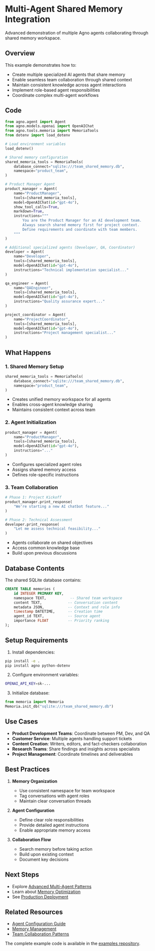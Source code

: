# Multi-Agent Shared Memory Integration

Advanced demonstration of multiple Agno agents collaborating through shared memory workspace.

## Overview

This example demonstrates how to:

- Create multiple specialized AI agents that share memory
- Enable seamless team collaboration through shared context
- Maintain consistent knowledge across agent interactions
- Implement role-based agent responsibilities
- Coordinate complex multi-agent workflows

## Code

```python title="multiagent_shared_memory.py"
from agno.agent import Agent
from agno.models.openai import OpenAIChat
from agno.tools.memoria import MemoriaTools
from dotenv import load_dotenv

# Load environment variables
load_dotenv()

# Shared memory configuration
shared_memoria_tools = MemoriaTools(
    database_connect="sqlite:///team_shared_memory.db",
    namespace="product_team",
)

# Product Manager Agent
product_manager = Agent(
    name="ProductManager",
    tools=[shared_memoria_tools],
    model=OpenAIChat(id="gpt-4o"),
    show_tool_calls=True,
    markdown=True,
    instructions="""
        You are the Product Manager for an AI development team.
        Always search shared memory first for project context.
        Define requirements and coordinate with team members.
    """
)

# Additional specialized agents (Developer, QA, Coordinator)
developer = Agent(
    name="Developer",
    tools=[shared_memoria_tools],
    model=OpenAIChat(id="gpt-4o"),
    instructions="Technical implementation specialist..."
)

qa_engineer = Agent(
    name="QAEngineer", 
    tools=[shared_memoria_tools],
    model=OpenAIChat(id="gpt-4o"),
    instructions="Quality assurance expert..."
)

project_coordinator = Agent(
    name="ProjectCoordinator",
    tools=[shared_memoria_tools],
    model=OpenAIChat(id="gpt-4o"),
    instructions="Project management specialist..."
)
```

## What Happens

### 1. Shared Memory Setup
```python
shared_memoria_tools = MemoriaTools(
    database_connect="sqlite:///team_shared_memory.db",
    namespace="product_team",
)
```
- Creates unified memory workspace for all agents
- Enables cross-agent knowledge sharing
- Maintains consistent context across team

### 2. Agent Initialization
```python
product_manager = Agent(
    name="ProductManager",
    tools=[shared_memoria_tools],
    model=OpenAIChat(id="gpt-4o"),
    instructions="..."
)
```
- Configures specialized agent roles
- Assigns shared memory access
- Defines role-specific instructions

### 3. Team Collaboration
```python
# Phase 1: Project Kickoff
product_manager.print_response(
    "We're starting a new AI chatbot feature..."
)

# Phase 2: Technical Assessment  
developer.print_response(
    "Let me assess technical feasibility..."
)
```
- Agents collaborate on shared objectives
- Access common knowledge base
- Build upon previous discussions

## Database Contents

The shared SQLite database contains:

```sql
CREATE TABLE memories (
    id INTEGER PRIMARY KEY,
    namespace TEXT,           -- Shared team workspace
    content TEXT,            -- Conversation content
    metadata JSON,           -- Context and role info
    timestamp DATETIME,      -- Creation time
    agent_id TEXT,           -- Source agent
    importance FLOAT         -- Priority ranking
);
```

## Setup Requirements

1. Install dependencies:
```bash
pip install -e .
pip install agno python-dotenv
```

2. Configure environment variables:
```bash
OPENAI_API_KEY=sk-...
```

3. Initialize database:
```python
from memoria import Memoria
Memoria.init_db("sqlite:///team_shared_memory.db")
```

## Use Cases

- **Product Development Teams**: Coordinate between PM, Dev, and QA
- **Customer Service**: Multiple agents handling support tickets
- **Content Creation**: Writers, editors, and fact-checkers collaboration
- **Research Teams**: Share findings and insights across specialists
- **Project Management**: Coordinate timelines and deliverables

## Best Practices

1. **Memory Organization**
   - Use consistent namespace for team workspace
   - Tag conversations with agent roles
   - Maintain clear conversation threads

2. **Agent Configuration**
   - Define clear role responsibilities
   - Provide detailed agent instructions
   - Enable appropriate memory access

3. **Collaboration Flow**
   - Search memory before taking action
   - Build upon existing context
   - Document key decisions

## Next Steps

- Explore [Advanced Multi-Agent Patterns](../advanced/multi-agent-patterns.md)
- Learn about [Memory Optimization](../guides/memory-optimization.md)
- See [Production Deployment](../deployment/production-setup.md)

## Related Resources

- [Agent Configuration Guide](../guides/agent-config.md)
- [Memory Management](../guides/memory-management.md)
- [Team Collaboration Patterns](../patterns/team-collaboration.md)

The complete example code is available in the [examples repository](https://github.com/Founder-ArcaFutura/Memoria/blob/main/examples/multiple-agents/multiagent_shared_memory.py).

